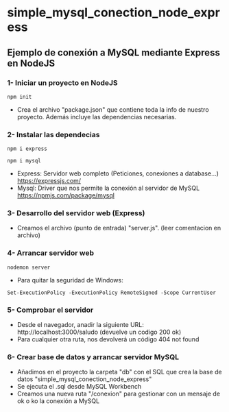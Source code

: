 # simple_mysql_conection_node_express
## Ejemplo de conexión a MySQL mediante Express en NodeJS

### 1- Iniciar un proyecto en NodeJS
```
npm init
```
- Crea el archivo "package.json" que contiene toda la info de nuestro proyecto. Además incluye las dependencias necesarias.

### 2- Instalar las dependecias 
```
npm i express
```
```
npm i mysql
```
- Express: Servidor web completo (Peticiones, conexiones a database...)
https://expressjs.com/
- Mysql: Driver que nos permite la conexión al servidor de MySQL
https://npmjs.com/package/mysql

### 3- Desarrollo del servidor web (Express)
- Creamos el archivo (punto de entrada) "server.js". (leer comentacion en archivo)

### 4- Arrancar servidor web
```
nodemon server
```
- Para quitar la seguridad de Windows:
```
Set-ExecutionPolicy -ExecutionPolicy RemoteSigned -Scope CurrentUser
```

### 5- Comprobar el servidor
- Desde el navegador, anadir la siguiente URL: http://localhost:3000/saludo (devuelve un codigo 200 ok)
- Para cualquier otra ruta, nos devolverá un código 404 not found

### 6- Crear base de datos y arrancar servidor MySQL
- Añadimos en el proyecto la carpeta "db" con el SQL que crea la base de datos "simple_mysql_conection_node_express"
- Se ejecuta el .sql desde MySQL Workbench
- Creamos una nueva ruta "/conexion" para gestionar con un mensaje de ok o ko la conexión a MySQL

